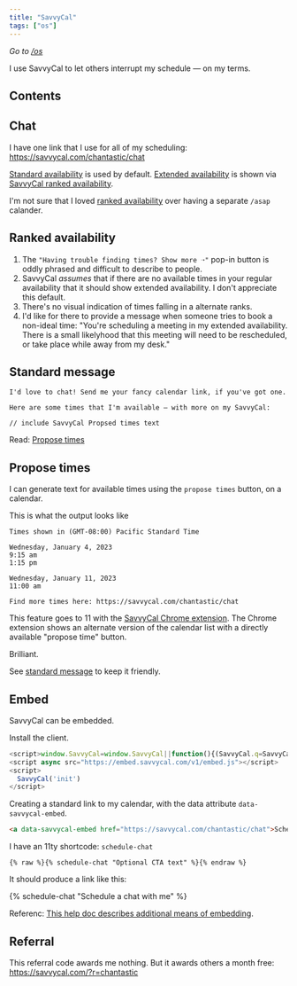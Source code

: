 ```yaml
---
title: "SavvyCal"
tags: ["os"]
---
```


_Go to [/os](/os)_

I use SavvyCal to let others interrupt my schedule — on my terms.

## Contents

## Chat

I have one link that I use for all of my scheduling: https://savvycal.com/chantastic/chat

[Standard availability](/os#standard-availability) is used by default.
[Extended availability](/os#extended-availability) is shown via [SavvyCal ranked availability](https://docs.savvycal.com/article/20-ranked-availability).

I'm not sure that I loved [ranked availability](#ranked-availability) over having a separate `/asap` calander.

## Ranked availability

1. The `"Having trouble finding times? Show more ➝"` pop-in button is oddly phrased and difficult to describe to people.
2. SavvyCal _assumes_ that if there are no available times in your regular availability that it should show extended availability. I don't appreciate this default.
3. There's no visual indication of times falling in a alternate ranks.
4. I'd like for there to provide a message when someone tries to book a non-ideal time: "You're scheduling a meeting in my extended availability. There is a small likelyhood that this meeting will need to be rescheduled, or take place while away from my desk."

## Standard message

```
I'd love to chat! Send me your fancy calendar link, if you've got one.

Here are some times that I'm available — with more on my SavvyCal:

// include SavvyCal Propsed times text
```

Read: [Propose times](#propose-times)

## Propose times

I can generate text for available times using the `propose times` button, on a calendar.

This is what the output looks like

```
Times shown in (GMT-08:00) Pacific Standard Time

Wednesday, January 4, 2023
9:15 am
1:15 pm

Wednesday, January 11, 2023
11:00 am

Find more times here: https://savvycal.com/chantastic/chat
```

This feature goes to 11 with the [SavvyCal Chrome extension](https://savvycal.com/chrome-extension/). The Chrome extension shows an alternate version of the calendar list with a directly available "propose time" button.

Brilliant.

See [standard message](#standard-message) to keep it friendly.

## Embed

SavvyCal can be embedded.

Install the client.

```js
<script>window.SavvyCal=window.SavvyCal||function(){(SavvyCal.q=SavvyCal.q||[]).push(arguments)};</script>
<script async src="https://embed.savvycal.com/v1/embed.js"></script>
<script>
  SavvyCal('init')
</script>
```

Creating a standard link to my calendar, with the data attribute `data-savvycal-embed`.

<!-- prettier-ignore -->
```html
<a data-savvycal-embed href="https://savvycal.com/chantastic/chat">Schedule time with me</a>
```

I have an 11ty shortcode: `schedule-chat`

```liquid
{% raw %}{% schedule-chat "Optional CTA text" %}{% endraw %}
```

It should produce a link like this:

{% schedule-chat "Schedule a chat with me" %}

Referenc: [This help doc describes additional means of embedding](https://docs.savvycal.com/article/6-embedding-links-on-your-website#via-hyperlink).

## Referral

This referral code awards me nothing. But it awards others a month free: https://savvycal.com/?r=chantastic
